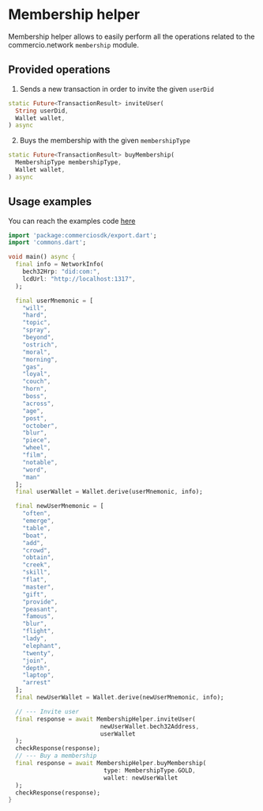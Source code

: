 # Membership helper
Membership helper allows to easily perform all the operations related to the commercio.network `membership` module.
## Provided operations
1. Sends a new transaction in order to invite the given `userDid`
```dart
static Future<TransactionResult> inviteUser(
  String userDid,
  Wallet wallet,
) async
```
2. Buys the membership with the given `membershipType`
```dart
static Future<TransactionResult> buyMembership(
  MembershipType membershipType,
  Wallet wallet,
) async
```
## Usage examples
You can reach the examples code [here](https://github.com/commercionetwork/sdk.dart/tree/docs/example)

```dart
import 'package:commerciosdk/export.dart';
import 'commons.dart';

void main() async {
  final info = NetworkInfo(
    bech32Hrp: "did:com:",
    lcdUrl: "http://localhost:1317",
  );

  final userMnemonic = [
    "will",
    "hard",
    "topic",
    "spray",
    "beyond",
    "ostrich",
    "moral",
    "morning",
    "gas",
    "loyal",
    "couch",
    "horn",
    "boss",
    "across",
    "age",
    "post",
    "october",
    "blur",
    "piece",
    "wheel",
    "film",
    "notable",
    "word",
    "man"
  ];
  final userWallet = Wallet.derive(userMnemonic, info);

  final newUserMnemonic = [
    "often",
    "emerge",
    "table",
    "boat",
    "add",
    "crowd",
    "obtain",
    "creek",
    "skill",
    "flat",
    "master",
    "gift",
    "provide",
    "peasant",
    "famous",
    "blur",
    "flight",
    "lady",
    "elephant",
    "twenty",
    "join",
    "depth",
    "laptop",
    "arrest"
  ];
  final newUserWallet = Wallet.derive(newUserMnemonic, info);

  // --- Invite user
  final response = await MembershipHelper.inviteUser(
                          newUserWallet.bech32Address, 
                          userWallet
  );
  checkResponse(response);
  // --- Buy a membership
  final response = await MembershipHelper.buyMembership(
                           type: MembershipType.GOLD, 
                           wallet: newUserWallet
  );
  checkResponse(response);
}
```

